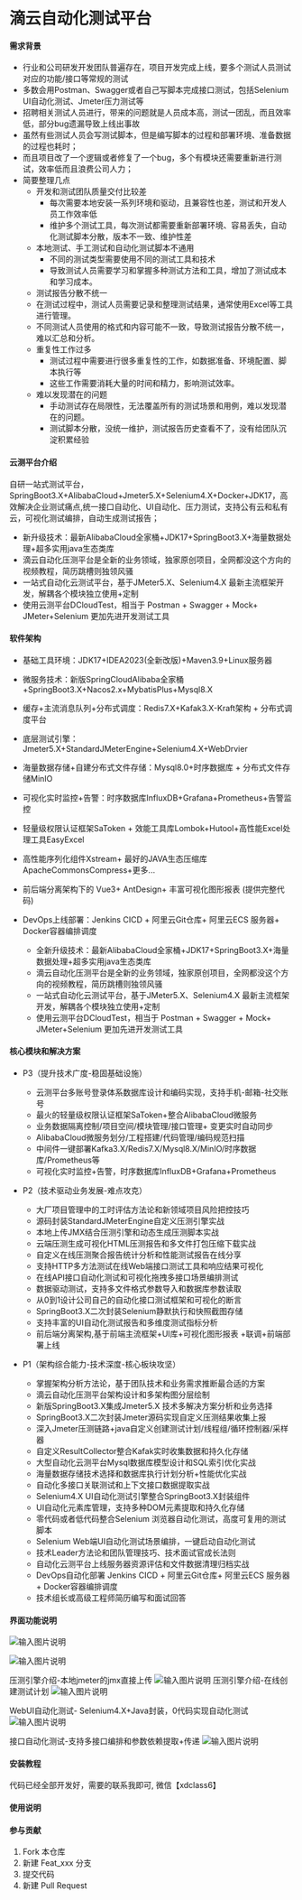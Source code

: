 # 滴云自动化测试平台
#### 需求背景
- 行业和公司研发开发团队普遍存在，项目开发完成上线，要多个测试人员测试对应的功能/接口等常规的测试
- 多数会用Postman、Swagger或者自己写脚本完成接口测试，包括Selenium UI自动化测试、Jmeter压力测试等
- 招聘相关测试人员进行，带来的问题就是人员成本高，测试一团乱，而且效率低，部分bug遗漏导致上线出事故
- 虽然有些测试人员会写测试脚本，但是编写脚本的过程和部署环境、准备数据的过程也耗时；
- 而且项目改了一个逻辑或者修复了一个bug，多个有模块还需要重新进行测试，效率低而且浪费公司人力；
- 简要整理几点
  - 开发和测试团队质量交付比较差
    - 每次需要本地安装一系列环境和驱动，且兼容性也差，测试和开发人员工作效率低
    - 维护多个测试工具，每次测试都需要重新部署环境、容易丢失，自动化测试脚本分散，版本不一致、维护性差
  - 本地测试、手工测试和自动化测试脚本不通用
    - 不同的测试类型需要使用不同的测试工具和技术
    - 导致测试人员需要学习和掌握多种测试方法和工具，增加了测试成本和学习成本。
  -  测试报告分散不统一
    - 在测试过程中，测试人员需要记录和整理测试结果，通常使用Excel等工具进行管理。
    - 不同测试人员使用的格式和内容可能不一致，导致测试报告分散不统一，难以汇总和分析。
  - 重复性工作过多
    - 测试过程中需要进行很多重复性的工作，如数据准备、环境配置、脚本执行等
    - 这些工作需要消耗大量的时间和精力，影响测试效率。
  - 难以发现潜在的问题
    - 手动测试存在局限性，无法覆盖所有的测试场景和用例，难以发现潜在的问题。
    - 测试脚本分散，没统一维护，测试报告历史查看不了，没有给团队沉淀积累经验

#### 云测平台介绍
自研一站式测试平台，SpringBoot3.X+AlibabaCloud+Jmeter5.X+Selenium4.X+Docker+JDK17，高效解决企业测试痛点,统一接口自动化、UI自动化、压力测试，支持公有云和私有云，可视化测试编排，自动生成测试报告；
  - 新升级技术：最新AlibabaCloud全家桶+JDK17+SpringBoot3.X+海量数据处理+超多实用java生态类库
  - 滴云自动化压测平台是全新的业务领域，独家原创项目，全网都没这个方向的视频教程，简历跳槽则独领风骚
  - 一站式自动化云测试平台，基于JMeter5.X、Selenium4.X 最新主流框架开发，解耦各个模块独立使用+定制
  - 使用云测平台DCloudTest，相当于 Postman + Swagger + Mock+ JMeter+Selenium 更加先进开发测试工具

#### 软件架构
- 基础工具环境：JDK17+IDEA2023(全新改版)+Maven3.9+Linux服务器
- 微服务技术：新版SpringCloudAlibaba全家桶+SpringBoot3.X+Nacos2.x+MybatisPlus+Mysql8.X
- 缓存+主流消息队列+分布式调度：Redis7.X+Kafak3.X-Kraft架构 + 分布式调度平台
- 底层测试引擎：Jmeter5.X+StandardJMeterEngine+Selenium4.X+WebDrvier
- 海量数据存储+自建分布式文件存储：Mysql8.0+时序数据库 + 分布式文件存储MinIO
- 可视化实时监控+告警：时序数据库InfluxDB+Grafana+Prometheus+告警监控
- 轻量级权限认证框架SaToken + 效能工具库Lombok+Hutool+高性能Excel处理工具EasyExcel
- 高性能序列化组件Xstream+ 最好的JAVA生态压缩库ApacheCommonsCompress+更多...
- 前后端分离架构下的 Vue3+ AntDesign+ 丰富可视化图形报表 (提供完整代码)
- DevOps上线部署：Jenkins CICD + 阿里云Git仓库+ 阿里云ECS 服务器+ Docker容器编排调度

  - 全新升级技术：最新AlibabaCloud全家桶+JDK17+SpringBoot3.X+海量数据处理+超多实用java生态类库
  - 滴云自动化压测平台是全新的业务领域，独家原创项目，全网都没这个方向的视频教程，简历跳槽则独领风骚
  - 一站式自动化云测试平台，基于JMeter5.X、Selenium4.X 最新主流框架开发，解耦各个模块独立使用+定制
  - 使用云测平台DCloudTest，相当于 Postman + Swagger + Mock+ JMeter+Selenium 更加先进开发测试工具

#### 核心模块和解决方案
- P3（提升技术广度-稳固基础设施）
  - 云测平台多账号登录体系数据库设计和编码实现，支持手机-邮箱-社交账号
  - 最火的轻量级权限认证框架SaToken+整合AlibabaCloud微服务
  - 业务数据隔离控制/项目空间/模块管理/接口管理+ 变更实时自动同步
  - AlibabaCloud微服务划分/工程搭建/代码管理/编码规范扫描
  - 中间件一键部署Kafka3.X/Redis7.X/Mysql8.X/MinIO/时序数据库/Prometheus等
  - 可视化实时监控+告警，时序数据库InfluxDB+Grafana+Prometheus

- P2（技术驱动业务发展-难点攻克）
  - 大厂项目管理中的工时评估方法论和新领域项目风险把控技巧
  - 源码封装StandardJMeterEngine自定义压测引擎实战
  - 本地上传JMX结合压测引擎和动态生成压测脚本实战
  - 云端压测生成可视化HTML压测报告和多文件打包压缩下载实战
  - 自定义在线压测聚合报告统计分析和性能测试报告在线分享
  - 支持HTTP多方法测试在线Web端接口测试工具和响应结果可视化
  - 在线API接口自动化测试和可视化拖拽多接口场景编排测试
  - 数据驱动测试，支持多文件格式参数导入和数据库参数读取
  - 从0到1设计公司自己的自动化接口测试框架和可视化的断言
  - SpringBoot3.X二次封装Selenium静默执行和快照截图存储
  - 支持丰富的UI自动化测试报告和多维度测试指标分析
  - 前后端分离架构,基于前端主流框架+UI库+可视化图形报表 +联调+前端部署上线

- P1（架构综合能力-技术深度-核心板块攻坚）
  - 掌握架构分析方法论，基于团队技术和业务需求推断最合适的方案
  - 滴云自动化压测平台架构设计和多架构图分层绘制
  - 新版SpringBoot3.X集成Jmeter5.X 技术多解决方案分析和业务选择
  - SpringBoot3.X二次封装Jmeter源码实现自定义压测结果收集上报
  - 深入Jmeter压测链路+java自定义创建测试计划/线程组/循环控制器/采样器
  - 自定义ResultCollector整合Kafak实时收集数据和持久化存储
  - 大型自动化云测平台Mysql数据库模型设计和SQL索引优化实战
  - 海量数据存储技术选择和数据库执行计划分析+性能优化实战
  - 自动化多接口关联测试和上下文接口数据提取实战
  - Selenium4.X UI自动化测试引擎整合SpringBoot3.X封装组件
  - UI自动化元素库管理，支持多种DOM元素提取和持久化存储
  - 零代码或者低代码整合Selenium 浏览器自动化测试，高度可复用的测试脚本
  - Selenium Web端UI自动化测试场景编排，一键启动自动化测试
  - 技术Leader方法论和团队管理技巧、技术面试官成长法则
  - 自动化云测平台上线服务器资源评估和文件数据清理归档实战
  - DevOps自动化部署 Jenkins CICD + 阿里云Git仓库+ 阿里云ECS 服务器+ Docker容器编排调度
  - 技术组长或高级工程师简历编写和面试回答

#### 界面功能说明
![输入图片说明](iShot_2024-04-19_18.29.27.png)

![输入图片说明](iShot_2024-04-19_18.33.56.png)

压测引擎介绍-本地jmeter的jmx直接上传
![输入图片说明](iShot_2024-04-19_18.36.47.png)
压测引擎介绍-在线创建测试计划
![输入图片说明](iShot_2024-04-19_18.36.55.png)

WebUI自动化测试- Selenium4.X+Java封装，0代码实现自动化测试
![输入图片说明](iShot_2024-04-19_18.40.41.png)

接口自动化测试-支持多接口编排和参数依赖提取+传递
![输入图片说明](iShot_2024-04-19_18.38.03.png)

#### 安装教程

代码已经全部开发好，需要的联系我即可, 微信【xdclass6】


#### 使用说明



#### 参与贡献

1.  Fork 本仓库
2.  新建 Feat_xxx 分支
3.  提交代码
4.  新建 Pull Request


